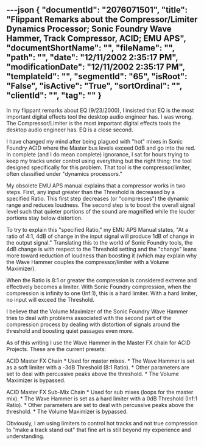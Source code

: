 ---json
{
  "documentId": "2076071501",
  "title": "Flippant Remarks about the Compressor/Limiter Dynamics Processor; Sonic Foundry Wave Hammer, Track Compressor, ACID; EMU APS",
  "documentShortName": "",
  "fileName": "",
  "path": "",
  "date": "12/11/2002 2:35:17 PM",
  "modificationDate": "12/11/2002 2:35:17 PM",
  "templateId": "",
  "segmentId": "65",
  "isRoot": "False",
  "isActive": "True",
  "sortOrdinal": "",
  "clientId": "",
  "tag": ""
}
---

In my flippant remarks about EQ (9/23/2000), I insisted that EQ is the most important digital effects tool the desktop audio engineer has. I was wrong. The Compressor/Limiter is the most important digital effects tools the desktop audio engineer has. EQ is a close second.

I have changed my mind after being plagued with &quot;hot&quot; mixes in Sonic Foundry ACID where the Master bus levels exceed 0dB and go into the red. In complete (and I do mean complete) ignorance, I sat for hours trying to keep my tracks under control using everything but the right thing: the tool designed specifically for this problem. That tool is the compressor/limiter, often classified under &quot;dynamics processors.&quot;

My obsolete EMU APS manual explains that a compressor works in two steps. First, any input greater than the Threshold is decreased by a specified Ratio. This first step decreases (or &quot;compresses&quot;) the dynamic range and reduces loudness. The second step is to boost the overall signal level such that quieter portions of the sound are magnified while the louder portions stay below distortion.

To try to explain this &quot;specified Ratio,&quot; my EMU APS Manual states, &quot;At a ratio of 4:1, 4dB of change in the input signal will produce 1dB of change in the output signal.&quot; Translating this to the world of Sonic Foundry tools, the 4dB change is with respect to the Threshold setting and the &quot;change&quot; leans more toward reduction of loudness than boosting it (which may explain why the Wave Hammer couples the compressor/limiter with a Volume Maximizer).

When the Ratio is 8:1 or greater the compression is considered extreme and effectively becomes a limiter. With Sonic Foundry compression, when the compression is infinity to one (Inf:1), this is a hard limiter. With a hard limiter, no input will exceed the Threshold.

I believe that the Volume Maximizer of the Sonic Foundry Wave Hammer tries to deal with problems associated with the second part of the compression process by dealing with distortion of signals around the threshold and boosting quiet passages even more.

As of this writing I use the Wave Hammer in the Master FX chain for ACID Projects. These are the current presets:

ACID Master FX Chain
    * Used for master mixes.
    * The Wave Hammer is set as a soft limiter with a -3dB Threshold (8:1 Ratio).
    * Other parameters are set to deal with percussive peaks above the threshold.
    * The Volume Maximizer is bypassed.

ACID Master FX Sub-Mix Chain
    * Used for sub mixes (loops for the master mix).
    * The Wave Hammer is set as a hard limiter with a 0dB Threshold (Inf:1 Ratio).
    * Other parameters are set to deal with percussive peaks above the threshold.
    * The Volume Maximizer is bypassed.

Obviously, I am using limiters to control hot tracks and not true compression to &quot;make a track stand out&quot; that fine art is still beyond my experience and understanding.
